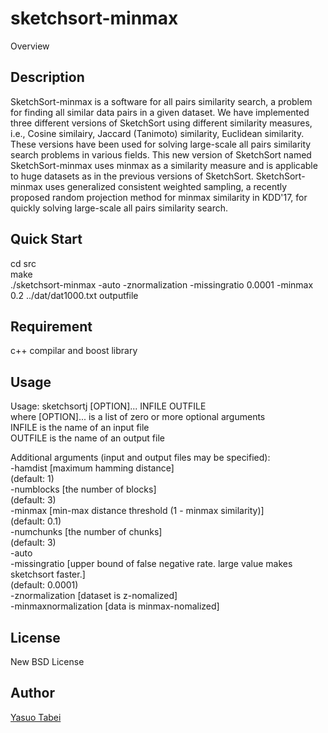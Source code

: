 # sketchsort-minmax

Overview

## Description
SketchSort-minmax is a software for all pairs similarity search, a problem for 
finding all similar data pairs in a given dataset. 
We have implemented three different versions of SketchSort using different similarity measures, i.e., Cosine similairy, Jaccard (Tanimoto) similarity, Euclidean similarity. 
These versions have been used for solving large-scale all pairs similarity search problems in various fields. 
This new version of SketchSort named SketchSort-minmax uses minmax as a similarity measure and is applicable to 
huge datasets as in the previous versions of SketchSort. 
SketchSort-minmax uses generalized consistent weighted sampling, a recently proposed random projection method for minmax similarity in KDD'17, 
for quickly solving large-scale all pairs similarity search. 

## Quick Start
cd src  
make  
./sketchsort-minmax -auto -znormalization -missingratio 0.0001 -minmax 0.2 ../dat/dat1000.txt outputfile

## Requirement
c++ compilar and boost library

## Usage
Usage: sketchsortj [OPTION]... INFILE OUTFILE  
       where [OPTION]...  is a list of zero or more optional arguments  
             INFILE       is the name of an input file    
             OUTFILE      is the name of an output file
	     
Additional arguments (input and output files may be specified):  
       -hamdist [maximum hamming distance]  
       (default: 1)  
       -numblocks [the number of blocks]  
       (default: 3)  
       -minmax  [min-max distance threshold (1 - minmax similarity)]  
       (default: 0.1)  
       -numchunks [the number of chunks]  
       (default: 3)  
       -auto  
       -missingratio [upper bound of false negative rate. large value makes sketchsort faster.]  
       (default: 0.0001)  
       -znormalization [dataset is z-nomalized]  
       -minmaxnormalization [data is minmax-nomalized]  

## License
New BSD License

## Author
[Yasuo Tabei](https://sites.google.com/site/yasuotabei/)



